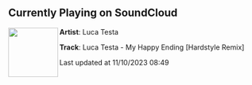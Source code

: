 ## Currently Playing on SoundCloud

[<img align="left" width="100" src="https://i1.sndcdn.com/artworks-0XOr2wMx7YRyAgaO-fCYHrw-t500x500.jpg">](https://soundcloud.com/luca-t-1/luca-testa-my-happy-ending-hardstyle-remix)

**Artist**: Luca Testa 

**Track**: Luca Testa - My Happy Ending [Hardstyle Remix]

Last updated at 11/10/2023 08:49
